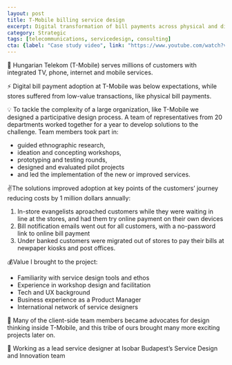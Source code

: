 ```yaml
---
layout: post
title: T-Mobile billing service design
excerpt: Digital transformation of bill payments across physical and digital channels
category: Strategic
tags: [telecommunications, servicedesign, consulting]
cta: {label: "Case study video", link: "https://www.youtube.com/watch?v=y_Vlio5fMXk"}
---
```


🏢 Hungarian Telekom (T-Mobile) serves millions of customers with integrated TV, phone, internet and mobile services. 

⚡ Digital bill payment adoption at T-Mobile was below expectations, while stores suffered from low-value transactions, like physical bill payments. 

💡 To tackle the complexity of a large organization, like T-Mobile we designed a participative design process. A team of representatives from 20 departments worked together for a year to develop solutions to the challenge. Team members took part in: 

- guided ethnographic research, 
- ideation and concepting workshops, 
- prototyping and testing rounds, 
- designed and evaluated pilot projects
- and led the implementation of the new or improved services. 

✌️The solutions improved adoption at key points of the customers’ journey reducing costs by 1 million dollars annually:

1. In-store evangelists aproached customers while they were waiting in line at the stores, and had them try online payment on their own devices
2. Bill notification emails went out for all customers, with a no-password link to online bill payment
3. Under banked customers were migrated out of stores to pay their bills at newpaper kiosks and post offices. 

💰Value I brought to the project:

- Familiarity with service design tools and ethos
- Experience in workshop design and facilitation
- Tech and UX background
- Business experience as a Product Manager
- International network of service designers 

💙 Many of the client-side team members became advocates for design thinking inside T-Mobile, and this tribe of ours brought many more exciting projects later on. 

👥 Working as a lead service designer at Isobar Budapest’s Service Design and Innovation team